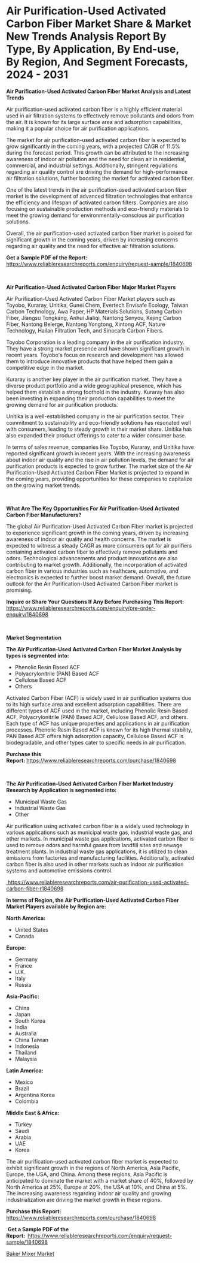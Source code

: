 <p><h1>Air Purification-Used Activated Carbon Fiber Market Share & Market New Trends Analysis Report By Type, By Application, By End-use, By Region, And Segment Forecasts, 2024 - 2031</h1></p><p><strong>Air Purification-Used Activated Carbon Fiber Market Analysis and Latest Trends</strong></p>
<p><p>Air purification-used activated carbon fiber is a highly efficient material used in air filtration systems to effectively remove pollutants and odors from the air. It is known for its large surface area and adsorption capabilities, making it a popular choice for air purification applications.</p><p>The market for air purification-used activated carbon fiber is expected to grow significantly in the coming years, with a projected CAGR of 11.5% during the forecast period. This growth can be attributed to the increasing awareness of indoor air pollution and the need for clean air in residential, commercial, and industrial settings. Additionally, stringent regulations regarding air quality control are driving the demand for high-performance air filtration solutions, further boosting the market for activated carbon fiber.</p><p>One of the latest trends in the air purification-used activated carbon fiber market is the development of advanced filtration technologies that enhance the efficiency and lifespan of activated carbon filters. Companies are also focusing on sustainable production methods and eco-friendly materials to meet the growing demand for environmentally-conscious air purification solutions.</p><p>Overall, the air purification-used activated carbon fiber market is poised for significant growth in the coming years, driven by increasing concerns regarding air quality and the need for effective air filtration solutions.</p></p>
<p><strong>Get a Sample PDF of the Report:&nbsp;</strong> <a href="https://www.reliableresearchreports.com/enquiry/request-sample/1840698">https://www.reliableresearchreports.com/enquiry/request-sample/1840698</a></p>
<p>&nbsp;</p>
<p><strong>Air Purification-Used Activated Carbon Fiber Major Market Players</strong></p>
<p><p>Air Purification-Used Activated Carbon Fiber Market players such as Toyobo, Kuraray, Unitika, Gunei Chem, Evertech Envisafe Ecology, Taiwan Carbon Technology, Awa Paper, HP Materials Solutions, Sutong Carbon Fiber, Jiangsu Tongkang, Anhui Jialiqi, Nantong Senyou, Kejing Carbon Fiber, Nantong Beierge, Nantong Yongtong, Xintong ACF, Nature Technology, Hailan Filtration Tech, and Sinocarb Carbon Fibers.</p><p>Toyobo Corporation is a leading company in the air purification industry. They have a strong market presence and have shown significant growth in recent years. Toyobo's focus on research and development has allowed them to introduce innovative products that have helped them gain a competitive edge in the market.</p><p>Kuraray is another key player in the air purification market. They have a diverse product portfolio and a wide geographical presence, which has helped them establish a strong foothold in the industry. Kuraray has also been investing in expanding their production capabilities to meet the growing demand for air purification products.</p><p>Unitika is a well-established company in the air purification sector. Their commitment to sustainability and eco-friendly solutions has resonated well with consumers, leading to steady growth in their market share. Unitika has also expanded their product offerings to cater to a wider consumer base.</p><p>In terms of sales revenue, companies like Toyobo, Kuraray, and Unitika have reported significant growth in recent years. With the increasing awareness about indoor air quality and the rise in air pollution levels, the demand for air purification products is expected to grow further. The market size of the Air Purification-Used Activated Carbon Fiber Market is projected to expand in the coming years, providing opportunities for these companies to capitalize on the growing market trends.</p></p>
<p>&nbsp;</p>
<p><strong>What Are The Key Opportunities For Air Purification-Used Activated Carbon Fiber Manufacturers?</strong></p>
<p><p>The global Air Purification-Used Activated Carbon Fiber market is projected to experience significant growth in the coming years, driven by increasing awareness of indoor air quality and health concerns. The market is expected to witness a steady CAGR as more consumers opt for air purifiers containing activated carbon fiber to effectively remove pollutants and odors. Technological advancements and product innovations are also contributing to market growth. Additionally, the incorporation of activated carbon fiber in various industries such as healthcare, automotive, and electronics is expected to further boost market demand. Overall, the future outlook for the Air Purification-Used Activated Carbon Fiber market is promising.</p></p>
<p><strong>Inquire or Share Your Questions If Any Before Purchasing This Report:</strong> <a href="https://www.reliableresearchreports.com/enquiry/pre-order-enquiry/1840698">https://www.reliableresearchreports.com/enquiry/pre-order-enquiry/1840698</a></p>
<p>&nbsp;</p>
<p><strong>Market Segmentation</strong></p>
<p><strong>The Air Purification-Used Activated Carbon Fiber Market Analysis by types is segmented into:</strong></p>
<p><ul><li>Phenolic Resin Based ACF</li><li>Polyacrylonitrile (PAN) Based ACF</li><li>Cellulose Based ACF</li><li>Others</li></ul></p>
<p><p>Activated Carbon Fiber (ACF) is widely used in air purification systems due to its high surface area and excellent adsorption capabilities. There are different types of ACF used in the market, including Phenolic Resin Based ACF, Polyacrylonitrile (PAN) Based ACF, Cellulose Based ACF, and others. Each type of ACF has unique properties and applications in air purification processes. Phenolic Resin Based ACF is known for its high thermal stability, PAN Based ACF offers high adsorption capacity, Cellulose Based ACF is biodegradable, and other types cater to specific needs in air purification.</p></p>
<p><strong>Purchase this Report:&nbsp;</strong><a href="https://www.reliableresearchreports.com/purchase/1840698">https://www.reliableresearchreports.com/purchase/1840698</a></p>
<p>&nbsp;</p>
<p><strong>The Air Purification-Used Activated Carbon Fiber Market Industry Research by Application is segmented into:</strong></p>
<p><ul><li>Municipal Waste Gas</li><li>Industrial Waste Gas</li><li>Other</li></ul></p>
<p><p>Air purification using activated carbon fiber is a widely used technology in various applications such as municipal waste gas, industrial waste gas, and other markets. In municipal waste gas applications, activated carbon fiber is used to remove odors and harmful gases from landfill sites and sewage treatment plants. In industrial waste gas applications, it is utilized to clean emissions from factories and manufacturing facilities. Additionally, activated carbon fiber is also used in other markets such as indoor air purification systems and automotive emissions control.</p></p>
<p><a href="https://www.reliableresearchreports.com/air-purification-used-activated-carbon-fiber-r1840698">&nbsp;https://www.reliableresearchreports.com/air-purification-used-activated-carbon-fiber-r1840698</a></p>
<p><strong>In terms of Region, the Air Purification-Used Activated Carbon Fiber Market Players available by Region are:</strong></p>
<p>
    <p> <strong> North America: </strong>
        <ul>
            <li>United States</li>
            <li>Canada</li>
        </ul>
        </p> 
    <p> <strong> Europe: </strong>
        <ul>
            <li>Germany</li>
            <li>France</li>
            <li>U.K.</li>
            <li>Italy</li>
            <li>Russia</li>
        </ul>
        </p> 
    <p> <strong> Asia-Pacific: </strong>
        <ul>
            <li>China</li>
            <li>Japan</li>
            <li>South Korea</li>
            <li>India</li>
            <li>Australia</li>
            <li>China Taiwan</li>
            <li>Indonesia</li>
            <li>Thailand</li>
            <li>Malaysia</li>
        </ul>
        </p> 
    <p> <strong> Latin America: </strong>
        <ul>
            <li>Mexico</li>
            <li>Brazil</li>
            <li>Argentina Korea</li>
            <li>Colombia</li>
        </ul>
        </p> 
    <p> <strong> Middle East & Africa: </strong>
        <ul>
            <li>Turkey</li>
            <li>Saudi</li>
            <li>Arabia</li>
            <li>UAE</li>
            <li>Korea</li>
        </ul>
    </p>
    </p>
<p><p>The air purification-used activated carbon fiber market is expected to exhibit significant growth in the regions of North America, Asia Pacific, Europe, the USA, and China. Among these regions, Asia Pacific is anticipated to dominate the market with a market share of 40%, followed by North America at 25%, Europe at 20%, the USA at 10%, and China at 5%. The increasing awareness regarding indoor air quality and growing industrialization are driving the market growth in these regions.</p></p>
<p><strong>Purchase this Report: </strong><a href="https://www.reliableresearchreports.com/purchase/1840698">https://www.reliableresearchreports.com/purchase/1840698</a></p>
<p>&nbsp;<strong>Get a Sample PDF of the Report:&nbsp;&nbsp;</strong><a href="https://www.reliableresearchreports.com/enquiry/request-sample/1840698">https://www.reliableresearchreports.com/enquiry/request-sample/1840698</a></p>
<p><strong></strong></p>
<p><p><a href="https://github.com/mgbcqzvq83/Market-Research-Report-List-1/blob/main/baker-mixer-market.md">Baker Mixer Market</a></p></p>